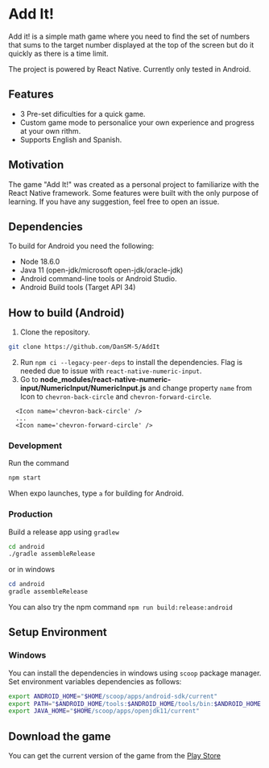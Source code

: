 Add It!
==========

Add it! is a simple math game where you need to find the set of numbers that sums to the target number displayed at the top of the screen but do it quickly as there is a time limit.

The project is powered by React Native. Currently only tested in Android.

## Features

- 3 Pre-set dificulties for a quick game.
- Custom game mode to personalice your own experience and progress at your own rithm.
- Supports English and Spanish.

## Motivation

The game "Add It!" was created as a personal project to familiarize with the React Native framework. Some features were built with the only purpose of learning. If you have any suggestion, feel free to open an issue.

## Dependencies

To build for Android you need the following:

- Node 18.6.0
- Java 11 (open-jdk/microsoft open-jdk/oracle-jdk)
- Android command-line tools or Android Studio.
- Android Build tools (Target API 34)

## How to build (Android)

1. Clone the repository.
```bash
git clone https://github.com/DanSM-5/AddIt
```
2. Run `npm ci --legacy-peer-deps` to install the dependencies. Flag is needed due to issue with `react-native-numeric-input`.
3. Go to **node_modules/react-native-numeric-input/NumericInput/NumericInput.js** and change property `name` from Icon to `chevron-back-circle` and `chevron-forward-circle`.
```tsx
  <Icon name='chevron-back-circle' />
  ...
  <Icon name='chevron-forward-circle' />
```

### Development

Run the command

```bash
npm start
```

When expo launches, type `a` for building for Android.

### Production

Build a release app using `gradlew`

```bash
cd android
./gradle assembleRelease
```

or in windows

```powershell
cd android
gradle assembleRelease
```

You can also try the npm command `npm run build:release:android`

## Setup Environment

### Windows

You can install the dependencies in windows using `scoop` package manager.
Set environment variables dependencies as follows:

```bash
export ANDROID_HOME="$HOME/scoop/apps/android-sdk/current"
export PATH="$ANDROID_HOME/tools:$ANDROID_HOME/tools/bin:$ANDROID_HOME:/platform-tools:$PATH"
export JAVA_HOME="$HOME/scoop/apps/openjdk11/current"
```

## Download the game

You can get the current version of the game from the [Play Store](https://play.google.com/store/apps/details?id=com.eduardosanchez.addit)
